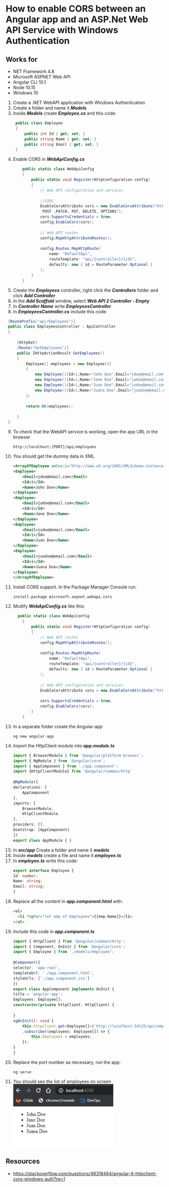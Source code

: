# How to enable CORS between an Angular app and an ASP.Net Web API Service with Windows Authentication
## Works for
* NET Framework 4.8
* Microsoft ASPNET Web API 
* Angular CLI 10.1
* Node 10.15
* Windows 10

1. Create a .NET WebAPI application with Windows Authentication
2. Create a folder and name it ***Models***
3. Inside ***Models*** create ***Employee.cs*** and this code:
   ```csharp
    public class Employee
    {
        public int Id { get; set; }
        public string Name { get; set; }
        public string Email { get; set; }
    }
   ```
4. Enable CORS in ***WebApiConfig.cs***   
    ```csharp
        public static class WebApiConfig
        {
            public static void Register(HttpConfiguration config)
            {
                // Web API configuration and services

                //CORS
                EnableCorsAttribute cors = new EnableCorsAttribute("http://localhost", "Accept, Origin, Content-Type, X-Auth-Token, cache-control, x-requested-with", "GET, POST ,PATCH, PUT, DELETE, OPTIONS");
                 POST ,PATCH, PUT, DELETE, OPTIONS");
                cors.SupportsCredentials = true;
                config.EnableCors(cors);

                // Web API routes
                config.MapHttpAttributeRoutes();

                config.Routes.MapHttpRoute(
                    name: "DefaultApi",
                    routeTemplate: "api/{controller}/{id}",
                    defaults: new { id = RouteParameter.Optional }
                );
            }
        }
    ```
5. Create the ***Employees*** controller, right click the ***Controllers*** folder and click ***Add Controller***
6. In the ***Add Scaffold*** window, select ***Web API 2 Controller - Empty***
7. In ***Controller Name*** write ***EmployeesController***
8.  In ***EmployeesController.cs*** include this code:
   ```csharp
    [RoutePrefix("api/Employees")]
    public class EmployeesController : ApiController
    {

        [HttpGet]
        [Route("GetEmployees")]
        public IHttpActionResult GetEmployees()
        {
            Employee[] employees = new Employee[4]
            {
                new Employee(){Id=1,Name="John Doe",Email="jdoe@email.com"},
                new Employee(){Id=1,Name="Jane Doe",Email="jadoe@email.com"},
                new Employee(){Id=1,Name="Juan Doe",Email="judoe@email.com"},
                new Employee(){Id=1,Name="Juana Doe",Email="juadoe@email.com"}
            };

            return Ok(employees);

        }
    }

   ```    
9. To check that the WebAPI service is working, open the app URL in the browser
    ```
    http://localhost:[PORT]/api/employees   
    ```
10. You should get the dummy data in XML
    ```xml
    <ArrayOfEmployee xmlns:i="http://www.w3.org/2001/XMLSchema-instance" xmlns="http://schemas.datacontract.org/2004/07/WebService.Models">
    <Employee>
        <Email>jdoe@email.com</Email>
        <Id>1</Id>
        <Name>John Doe</Name>
    </Employee>
    <Employee>
        <Email>jadoe@email.com</Email>
        <Id>1</Id>
        <Name>Jane Doe</Name>
    </Employee>
    <Employee>
        <Email>judoe@email.com</Email>
        <Id>1</Id>
        <Name>Juan Doe</Name>
    </Employee>
    <Employee>
        <Email>juadoe@email.com</Email>
        <Id>1</Id>
        <Name>Juana Doe</Name>
    </Employee>
    </ArrayOfEmployee>
    ```    
11. Install CORS support. In the Package Manager Console run:
    ```
    install-package microsoft.aspnet.webapi.cors
    ```
12. Modify ***WebApiConfig.cs*** like this:
    ```csharp
      public static class WebApiConfig
        {
            public static void Register(HttpConfiguration config)
            {
                // Web API routes
                config.MapHttpAttributeRoutes();

                config.Routes.MapHttpRoute(
                    name: "DefaultApi",
                    routeTemplate: "api/{controller}/{id}",
                    defaults: new { id = RouteParameter.Optional }
                );

                // Web API configuration and services
                EnableCorsAttribute cors = new EnableCorsAttribute("http://localhost:4200", "Accept, Origin, Content-Type, X-Auth-Token, cache-control, x-requested-with", "GET, POST ,PATCH, PUT, DELETE, OPTIONS");

                cors.SupportsCredentials = true;
                config.EnableCors(cors);
            }
        }
    ```    
13. In a separate folder create the Angular-app    
    ```
    ng new angular-app
    ```
14. Import the HttpClient module into ***app.module.ts***
    ```typescript
    import { BrowserModule } from '@angular/platform-browser';
    import { NgModule } from '@angular/core';
    import { AppComponent } from './app.component';
    import {HttpClientModule} from '@angular/common/http'

    @NgModule({
    declarations: [
        AppComponent
    ],
    imports: [
        BrowserModule,
        HttpClientModule
    ],
    providers: [],
    bootstrap: [AppComponent]
    })
    export class AppModule { }
    ```
15. In ***src/app*** Create a folder and name it ***models***
16. Inside ***models*** create a file and name it ***employee.ts***    
17. In ***employee.ts*** write this code:
    ```typescript
    export interface Employee {
    Id: number;
    Name: string;
    Email: string;
    }
    ```
18. Replace all the content in ***app.component.html*** with:
    ```html
    <ul>
      <li *ngFor="let emp of Employees">{{emp.Name}}</li>
    </ul>
    ```    
19. Include this code in ***app.component.ts***
    ```typescript
    import { HttpClient } from '@angular/common/http';
    import { Component, OnInit } from '@angular/core';
    import { Employee } from './models/employee';

    @Component({
    selector: 'app-root',
    templateUrl: './app.component.html',
    styleUrls: ['./app.component.css']
    })
    export class AppComponent implements OnInit {
    title = 'angular-app';
    Employees: Employee[];
    constructor(private httpClient: HttpClient) {

    }
    ngOnInit(): void {
        this.httpClient.get<Employee[]>('http://localhost:54125/api/employees')
        .subscribe((employees: Employee[]) => {
            this.Employees = employees;
        });
    }
    }

    ```    
20. Replace the port number as necessary, run the app:
    ```
    ng serve
    ```    
21. You should see the list of employees on screen
![](images/2020-09-21-17-17-58.png)    
## Resources
* https://stackoverflow.com/questions/48318464/angular-4-httpclient-cors-windows-auth?rq=1